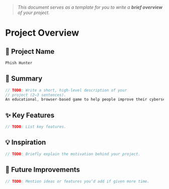 > *This document serves as a template for you to write a **brief overview** of your project.*

# Project Overview

## 🎯 Project Name
``` c
Phish Hunter
```

## 🚀 Summary
``` c
// TODO: Write a short, high-level description of your
// project (2–3 sentences).
An educational, browser-based game to help people improve their cybersecurity knowledge. 
```

## ✨ Key Features
``` c
// TODO: List key features.
```

## 💡 Inspiration
``` c
// TODO: Briefly explain the motivation behind your project.
```

## 📌 Future Improvements
``` c
// TODO: Mention ideas or features you’d add if given more time.
```
